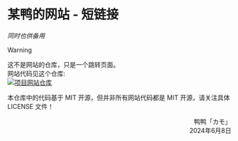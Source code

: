 # 某鸭的网站 - 短链接
*同时也供备用*  

> [!WARNING]
> 这不是网站的仓库，只是一个跳转页面。  
> 网站代码见这个仓库:  
> [![项目网站仓库](https://github-stats.ubrong.com/api/pin/?username=DuckDuckStudio&repo=yazicbs.github.io)](https://github.com/DuckDuckStudio/yazicbs.github.io)  
>
> 本仓库中的代码基于 MIT 开源，但并非所有网站代码都是 MIT 开源，请关注具体 LICENSE 文件！

<p style="text-align: right;">
鸭鸭「カモ」<br />
2024年6月8日
</p>